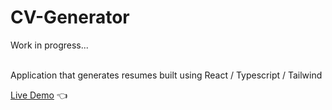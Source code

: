 # CV-Generator

Work in progress... <br><br>

Application that generates resumes built using React / Typescript / Tailwind

[Live Demo](https://mariuszciaston.github.io/CV-Generator/) :point_left: <br><br>
